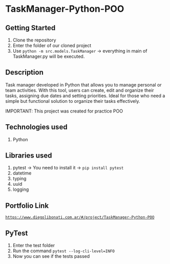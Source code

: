 # TaskManager-Python-POO

## Getting Started

1. Clone the repository
2. Enter the folder of our cloned project
3. Use `python -m src.models.TaskManager` -> everything in main of TaskManager.py will be executed.

## Description

Task manager developed in Python that allows you to manage personal or team activities. With this tool, users can create, edit and organize their tasks, assigning due dates and setting priorities. Ideal for those who need a simple but functional solution to organize their tasks effectively. 

IMPORTANT: This project was created for practice POO

## Technologies used

1. Python

## Libraries used

1. pytest -> You need to install it -> `pip install pytest`
2. datetime
3. typing
4. uuid
5. logging

## Portfolio Link

[`https://www.diegolibonati.com.ar/#/project/TaskManager-Python-POO`](https://www.diegolibonati.com.ar/#/project/TaskManager-Python-POO)

## PyTest

1. Enter the test folder
2. Run the command `pytest --log-cli-level=INFO`
3. Now you can see if the tests passed